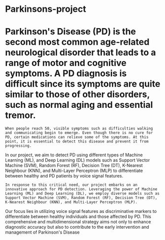 # Parkinsons-project
#	Parkinson's Disease (PD) is the second most common age-related neurological disorder that leads to a range of motor and cognitive symptoms. A PD diagnosis is difficult since its symptoms are quite similar to those of other disorders, such as normal aging and essential tremor. 

	When people reach 50, visible symptoms such as difficulties walking and communicating begin to emerge. Even though there is no cure for PD, certain medications can relieve some of the symptoms. At this point, it is essential to detect this disease and prevent it from progressing.


In our project, we aim to detect PD using different types of Machine Learning (ML), and Deep Learning (DL) models such as Support Vector Machine (SVM), Random Forest (RF), Decision Tree (DT), K-Nearest Neighbour (KNN), and Multi-Layer Perceptron (MLP) to differentiate between healthy and PD patients by voice signal features. 

	In response to this critical need, our project embarks on an innovative approach for PD detection. Leveraging the power of Machine Learning (ML) and Deep Learning (DL), we employ diverse models such as Support Vector Machine (SVM), Random Forest (RF), Decision Tree (DT), K-Nearest Neighbour (KNN), and Multi-Layer Perceptron (MLP). 


Our focus lies in utilizing voice signal features as discriminative markers to differentiate between healthy individuals and those affected by PD. This comprehensive and multidimensional strategy aims not only to enhance diagnostic accuracy but also to contribute to the early intervention and management of Parkinson's Disease

